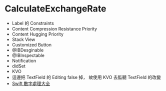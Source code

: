 # CalculateExchangeRate

- Label 的 Constraints 
 - Content Compression Resistance Priority
 - Content Hugging Priority
- Stack View
- Customized Button
 - @IBDesginable
 - @IBInspectable
- Notification
 - didSet
- KVO
 - 這邊把 TextField 的 Editing false 掉， 故使用 KVO 去監聽 TextField 的改變
- [Swift 數字處理大全](https://www.ohlulu.tw/2019/02/22/swift-number-detail/)
